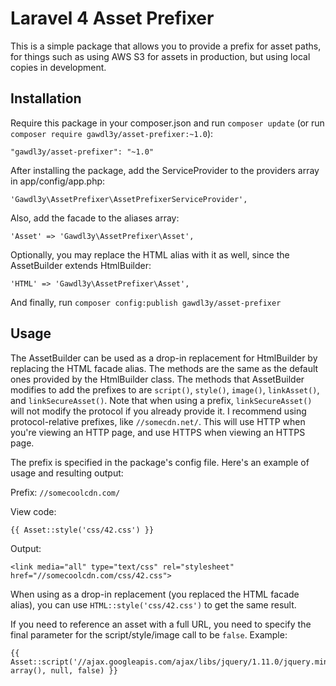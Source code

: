 Laravel 4 Asset Prefixer
==============

This is a simple package that allows you to provide a prefix for asset paths, for things such as using AWS S3 for assets in production, but using local copies in development.

## Installation

Require this package in your composer.json and run `composer update` (or run `composer require gawdl3y/asset-prefixer:~1.0`):

    "gawdl3y/asset-prefixer": "~1.0"

After installing the package, add the ServiceProvider to the providers array in app/config/app.php:

    'Gawdl3y\AssetPrefixer\AssetPrefixerServiceProvider',

Also, add the facade to the aliases array:

    'Asset' => 'Gawdl3y\AssetPrefixer\Asset',

Optionally, you may replace the HTML alias with it as well, since the AssetBuilder extends HtmlBuilder:

    'HTML' => 'Gawdl3y\AssetPrefixer\Asset',

And finally, run `composer config:publish gawdl3y/asset-prefixer`

## Usage

The AssetBuilder can be used as a drop-in replacement for HtmlBuilder by replacing the HTML facade alias. The methods are the same as the default ones provided by the HtmlBuilder class. The methods that AssetBuilder modifies to add the prefixes to are `script()`, `style()`, `image()`, `linkAsset()`, and `linkSecureAsset()`. Note that when using a prefix, `linkSecureAsset()` will not modify the protocol if you already provide it. I recommend using protocol-relative prefixes, like `//somecdn.net/`. This will use HTTP when you're viewing an HTTP page, and use HTTPS when viewing an HTTPS page.

The prefix is specified in the package's config file. Here's an example of usage and resulting output:

Prefix: `//somecoolcdn.com/`

View code:

    {{ Asset::style('css/42.css') }}

Output:

    <link media="all" type="text/css" rel="stylesheet" href="//somecoolcdn.com/css/42.css">

When using as a drop-in replacement (you replaced the HTML facade alias), you can use `HTML::style('css/42.css')` to get the same result.


If you need to reference an asset with a full URL, you need to specify the final parameter for the script/style/image call to be `false`. Example:

    {{ Asset::script('//ajax.googleapis.com/ajax/libs/jquery/1.11.0/jquery.min.js', array(), null, false) }}
